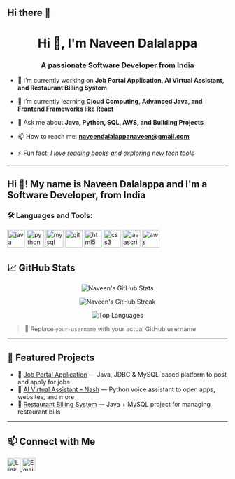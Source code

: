 ## Hi there 👋

<h1 align="center">Hi 👋, I'm Naveen Dalalappa</h1>
<h3 align="center">A passionate Software Developer from India</h3>

- 🔭 I’m currently working on **Job Portal Application, AI Virtual Assistant, and Restaurant Billing System**

- 🌱 I’m currently learning **Cloud Computing, Advanced Java, and Frontend Frameworks like React**

- 💬 Ask me about **Java, Python, SQL, AWS, and Building Projects**

- 📫 How to reach me: **naveendalalappanaveen@gmail.com**

- ⚡ Fun fact: *I love reading books and exploring new tech tools*

---


<h2 align="left">Hi 👋! My name is Naveen Dalalappa and I'm a Software Developer, from India</h2>

### 🛠️ Languages and Tools:

<p align="left">
  <img src="https://cdn.jsdelivr.net/gh/devicons/devicon/icons/java/java-original.svg" alt="java" width="40" height="40"/>
  <img src="https://cdn.jsdelivr.net/gh/devicons/devicon/icons/python/python-original.svg" alt="python" width="40" height="40"/>
  <img src="https://cdn.jsdelivr.net/gh/devicons/devicon/icons/mysql/mysql-original.svg" alt="mysql" width="40" height="40"/>
  <img src="https://cdn.jsdelivr.net/gh/devicons/devicon/icons/git/git-original.svg" alt="git" width="40" height="40"/>
  <img src="https://cdn.jsdelivr.net/gh/devicons/devicon/icons/html5/html5-original.svg" alt="html5" width="40" height="40"/>
  <img src="https://cdn.jsdelivr.net/gh/devicons/devicon/icons/css3/css3-original.svg" alt="css3" width="40" height="40"/>
  <img src="https://cdn.jsdelivr.net/gh/devicons/devicon/icons/javascript/javascript-original.svg" alt="javascript" width="40" height="40"/>
  <img src="https://img.icons8.com/color/48/amazon-web-services.png" alt="aws" width="40" height="40"/>

</p>

## 📈 GitHub Stats

<p align="center">
  <img src="https://github-readme-stats.vercel.app/api?username=your-username&show_icons=true&theme=default" alt="Naveen's GitHub Stats"/>
</p>

<p align="center">
  <img src="https://github-readme-streak-stats.herokuapp.com/?user=your-username&theme=default" alt="Naveen's GitHub Streak"/>
</p>

<p align="center">
  <img src="https://github-readme-stats.vercel.app/api/top-langs/?username=your-username&layout=compact&theme=default" alt="Top Languages"/>
</p>

> 🔁 Replace `your-username` with your actual GitHub username

---

## 🚀 Featured Projects

- 🔹 [Job Portal Application](https://github.com/your-username/job-portal) — Java, JDBC & MySQL-based platform to post and apply for jobs  
- 🔹 [AI Virtual Assistant – Nash](https://github.com/your-username/ai-virtual-assistant) — Python voice assistant to open apps, websites, and more  
- 🔹 [Restaurant Billing System](https://github.com/your-username/billing-system) — Java + MySQL project for managing restaurant bills  

---

## 📫 Connect with Me

<p align="left">
  <a href="https://linkedin.com/in/naveen-dalalappa" target="blank">
    <img src="https://cdn.jsdelivr.net/gh/devicons/devicon/icons/linkedin/linkedin-original.svg" alt="LinkedIn" width="30" height="30"/>
  </a>
  <a href="naveendalalappanaveen@gmail.com">
    <img src="https://img.icons8.com/material-rounded/24/000000/new-post.png" alt="Email" width="30" height="30"/>
  </a>
</p>



